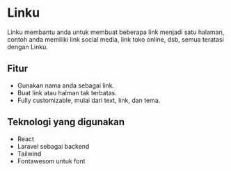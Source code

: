 # Linku

Linku membantu anda untuk membuat beberapa link menjadi satu halaman, contoh anda memiliki link social media, link toko online, dsb, semua teratasi dengan Linku.

## Fitur

- Gunakan nama anda sebagai link.
- Buat link atau halman tak terbatas.
- Fully customizable, mulai dari text, link, dan tema.

## Teknologi yang digunakan

- React
- Laravel sebagai backend
- Tailwind
- Fontawesom untuk font
